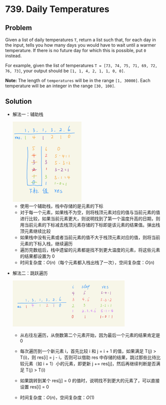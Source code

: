 # 739. Daily Temperatures
## Problem

Given a list of daily temperatures `T`, return a list such that, for each day in the input, tells you how many days you would have to wait until a warmer temperature. If there is no future day for which this is possible, put `0` instead.

For example, given the list of temperatures `T = [73, 74, 75, 71, 69, 72, 76, 73]`, your output should be `[1, 1, 4, 2, 1, 1, 0, 0]`.

**Note:** The length of `temperatures` will be in the range `[1, 30000]`. Each temperature will be an integer in the range `[30, 100]`.

## Solution

- 解法一：辅助栈

  <img src="..\..\pic\l739-1.png" alt="avatar" style="zoom:25%;" />

  - 使用一个辅助栈，栈中存储的是元素的下标
  - 对于每一个元素，如果栈不为空，则将栈顶元素对应的值与当前元素的值进行比较，如果当前元素更大，则说明找到了第一个温度升高的日期，则用当前元素的下标减去栈顶元素存储的下标即是该元素的结果值。弹出栈顶元素继续比较
  - 如果栈中没有元素或者当前元素的值不大于栈顶元素对应的值，则将当前元素的下标入栈，继续遍历
  - 遍历完数组后，栈中遗留的元素都是找不到更大温度的元素，将这些元素的结果都设置为 0
  - 时间复杂度：$O(n)$（每个元素都入栈出栈了一次），空间复杂度：$O(n)$

- 解法二：跳跃遍历

  <img src="..\..\pic\l739-2.png" alt="avatar" style="zoom:35%;" />

  - 从右往左遍历，从倒数第二个元素开始，因为最后一个元素的结果肯定是 0

  - 每次遍历到一个新元素 i，首先比较 i 和 j = i + 1 的值，如果满足 T(j) > T(i)，则 res[i] = j - i，否则可以借助 res 中存储的结果，跳过那些比待比较元素（如 i + 1）小的元素，即更新 j += res[j]，然后再继续判断是否满足 T(j) > T(i)

  - 如果跳转到某个 res[j] = 0 的值时，说明找不到更大的元素了，可以直接设置 res[i] = 0

  - 时间复杂度：$O(n)$，空间复杂度：$O(1)$

     

  